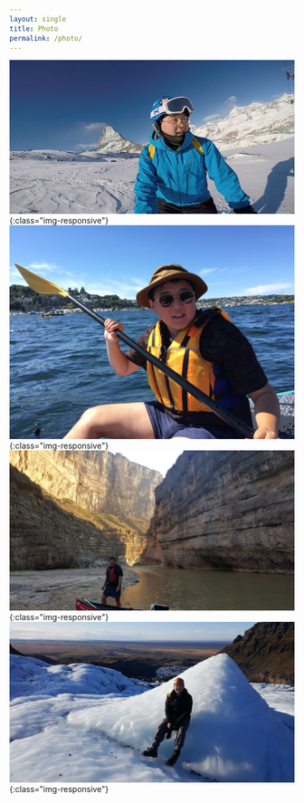 ```yaml
---
layout: single
title: Photo
permalink: /photo/
---
```

![zermatt1](/assets/img/zermatt1.JPG){:class="img-responsive"}
![seattle](/assets/img/seattle.jpg){:class="img-responsive"}
![bigbend](/assets/img/bigbend.jpg){:class="img-responsive"}
![iceland](/assets/img/iceland.jpg){:class="img-responsive"}

